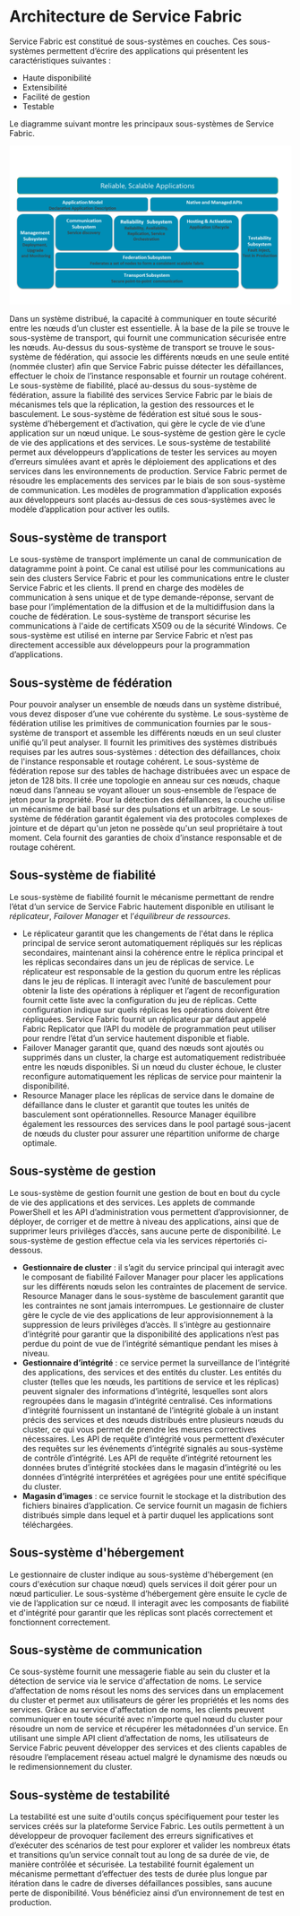 <properties
   pageTitle="Architecture de Service Fabric | Microsoft Azure"
   description="Service Fabric est une plateforme de systèmes distribués qui permet de créer des applications évolutives, fiables et faciles à gérer pour le cloud. Cet article illustre l'architecture de Service Fabric."
   services="service-fabric"
   documentationCenter=".net"
   authors="rishirsinha"
   manager="timlt"
   editor="rishirsinha"/>

<tags
   ms.service="service-fabric"
   ms.devlang="dotnet"
   ms.topic="article"
   ms.tgt_pltfrm="NA"
   ms.workload="NA"
   ms.date="06/09/2016"
   ms.author="rsinha"/>

# Architecture de Service Fabric

Service Fabric est constitué de sous-systèmes en couches. Ces sous-systèmes permettent d’écrire des applications qui présentent les caractéristiques suivantes :

* Haute disponibilité
* Extensibilité
* Facilité de gestion
* Testable

Le diagramme suivant montre les principaux sous-systèmes de Service Fabric.

![Diagramme de l’architecture de Service Fabric](media/service-fabric-architecture/service-fabric-architecture.png)

Dans un système distribué, la capacité à communiquer en toute sécurité entre les nœuds d’un cluster est essentielle. À la base de la pile se trouve le sous-système de transport, qui fournit une communication sécurisée entre les nœuds. Au-dessus du sous-système de transport se trouve le sous-système de fédération, qui associe les différents nœuds en une seule entité (nommée cluster) afin que Service Fabric puisse détecter les défaillances, effectuer le choix de l’instance responsable et fournir un routage cohérent. Le sous-système de fiabilité, placé au-dessus du sous-système de fédération, assure la fiabilité des services Service Fabric par le biais de mécanismes tels que la réplication, la gestion des ressources et le basculement. Le sous-système de fédération est situé sous le sous-système d’hébergement et d’activation, qui gère le cycle de vie d’une application sur un nœud unique. Le sous-système de gestion gère le cycle de vie des applications et des services. Le sous-système de testabilité permet aux développeurs d’applications de tester les services au moyen d’erreurs simulées avant et après le déploiement des applications et des services dans les environnements de production. Service Fabric permet de résoudre les emplacements des services par le biais de son sous-système de communication. Les modèles de programmation d’application exposés aux développeurs sont placés au-dessus de ces sous-systèmes avec le modèle d’application pour activer les outils.

## Sous-système de transport
Le sous-système de transport implémente un canal de communication de datagramme point à point. Ce canal est utilisé pour les communications au sein des clusters Service Fabric et pour les communications entre le cluster Service Fabric et les clients. Il prend en charge des modèles de communication à sens unique et de type demande-réponse, servant de base pour l’implémentation de la diffusion et de la multidiffusion dans la couche de fédération. Le sous-système de transport sécurise les communications à l'aide de certificats X509 ou de la sécurité Windows. Ce sous-système est utilisé en interne par Service Fabric et n’est pas directement accessible aux développeurs pour la programmation d’applications.

## Sous-système de fédération
Pour pouvoir analyser un ensemble de nœuds dans un système distribué, vous devez disposer d’une vue cohérente du système. Le sous-système de fédération utilise les primitives de communication fournies par le sous-système de transport et assemble les différents nœuds en un seul cluster unifié qu’il peut analyser. Il fournit les primitives des systèmes distribués requises par les autres sous-systèmes : détection des défaillances, choix de l'instance responsable et routage cohérent. Le sous-système de fédération repose sur des tables de hachage distribuées avec un espace de jeton de 128 bits. Il crée une topologie en anneau sur ces nœuds, chaque nœud dans l’anneau se voyant allouer un sous-ensemble de l’espace de jeton pour la propriété. Pour la détection des défaillances, la couche utilise un mécanisme de bail basé sur des pulsations et un arbitrage. Le sous-système de fédération garantit également via des protocoles complexes de jointure et de départ qu'un jeton ne possède qu'un seul propriétaire à tout moment. Cela fournit des garanties de choix d’instance responsable et de routage cohérent.

## Sous-système de fiabilité
Le sous-système de fiabilité fournit le mécanisme permettant de rendre l’état d’un service de Service Fabric hautement disponible en utilisant le _réplicateur_, _Failover Manager_ et l’_équilibreur de ressources_.

* Le réplicateur garantit que les changements de l'état dans le réplica principal de service seront automatiquement répliqués sur les réplicas secondaires, maintenant ainsi la cohérence entre le réplica principal et les réplicas secondaires dans un jeu de réplicas de service. Le réplicateur est responsable de la gestion du quorum entre les réplicas dans le jeu de réplicas. Il interagit avec l’unité de basculement pour obtenir la liste des opérations à répliquer et l’agent de reconfiguration fournit cette liste avec la configuration du jeu de réplicas. Cette configuration indique sur quels réplicas les opérations doivent être répliquées. Service Fabric fournit un réplicateur par défaut appelé Fabric Replicator que l’API du modèle de programmation peut utiliser pour rendre l’état d’un service hautement disponible et fiable.
* Failover Manager garantit que, quand des nœuds sont ajoutés ou supprimés dans un cluster, la charge est automatiquement redistribuée entre les nœuds disponibles. Si un nœud du cluster échoue, le cluster reconfigure automatiquement les réplicas de service pour maintenir la disponibilité.
* Resource Manager place les réplicas de service dans le domaine de défaillance dans le cluster et garantit que toutes les unités de basculement sont opérationnelles. Resource Manager équilibre également les ressources des services dans le pool partagé sous-jacent de nœuds du cluster pour assurer une répartition uniforme de charge optimale.

## Sous-système de gestion
Le sous-système de gestion fournit une gestion de bout en bout du cycle de vie des applications et des services. Les applets de commande PowerShell et les API d’administration vous permettent d’approvisionner, de déployer, de corriger et de mettre à niveau des applications, ainsi que de supprimer leurs privilèges d’accès, sans aucune perte de disponibilité. Le sous-système de gestion effectue cela via les services répertoriés ci-dessous.

* **Gestionnaire de cluster** : il s’agit du service principal qui interagit avec le composant de fiabilité Failover Manager pour placer les applications sur les différents nœuds selon les contraintes de placement de service. Resource Manager dans le sous-système de basculement garantit que les contraintes ne sont jamais interrompues. Le gestionnaire de cluster gère le cycle de vie des applications de leur approvisionnement à la suppression de leurs privilèges d’accès. Il s’intègre au gestionnaire d’intégrité pour garantir que la disponibilité des applications n’est pas perdue du point de vue de l’intégrité sémantique pendant les mises à niveau.
* **Gestionnaire d’intégrité** : ce service permet la surveillance de l’intégrité des applications, des services et des entités du cluster. Les entités du cluster (telles que les nœuds, les partitions de service et les réplicas) peuvent signaler des informations d’intégrité, lesquelles sont alors regroupées dans le magasin d’intégrité centralisé. Ces informations d’intégrité fournissent un instantané de l’intégrité globale à un instant précis des services et des nœuds distribués entre plusieurs nœuds du cluster, ce qui vous permet de prendre les mesures correctives nécessaires. Les API de requête d’intégrité vous permettent d’exécuter des requêtes sur les événements d’intégrité signalés au sous-système de contrôle d’intégrité. Les API de requête d’intégrité retournent les données brutes d’intégrité stockées dans le magasin d’intégrité ou les données d’intégrité interprétées et agrégées pour une entité spécifique du cluster.
* **Magasin d’images** : ce service fournit le stockage et la distribution des fichiers binaires d’application. Ce service fournit un magasin de fichiers distribués simple dans lequel et à partir duquel les applications sont téléchargées.


## Sous-système d'hébergement
Le gestionnaire de cluster indique au sous-système d'hébergement (en cours d'exécution sur chaque nœud) quels services il doit gérer pour un nœud particulier. Le sous-système d’hébergement gère ensuite le cycle de vie de l’application sur ce nœud. Il interagit avec les composants de fiabilité et d'intégrité pour garantir que les réplicas sont placés correctement et fonctionnent correctement.

## Sous-système de communication
Ce sous-système fournit une messagerie fiable au sein du cluster et la détection de service via le service d'affectation de noms. Le service d’affectation de noms résout les noms des services dans un emplacement du cluster et permet aux utilisateurs de gérer les propriétés et les noms des services. Grâce au service d'affectation de noms, les clients peuvent communiquer en toute sécurité avec n'importe quel nœud du cluster pour résoudre un nom de service et récupérer les métadonnées d'un service. En utilisant une simple API client d’affectation de noms, les utilisateurs de Service Fabric peuvent développer des services et des clients capables de résoudre l’emplacement réseau actuel malgré le dynamisme des nœuds ou le redimensionnement du cluster.

## Sous-système de testabilité
La testabilité est une suite d'outils conçus spécifiquement pour tester les services créés sur la plateforme Service Fabric. Les outils permettent à un développeur de provoquer facilement des erreurs significatives et d’exécuter des scénarios de test pour explorer et valider les nombreux états et transitions qu’un service connaît tout au long de sa durée de vie, de manière contrôlée et sécurisée. La testabilité fournit également un mécanisme permettant d’effectuer des tests de durée plus longue par itération dans le cadre de diverses défaillances possibles, sans aucune perte de disponibilité. Vous bénéficiez ainsi d’un environnement de test en production.

<!---HONumber=AcomDC_0622_2016-->
